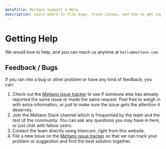 ```yaml
---
metaTitle: Meltano Support & Help
description: Learn where to file bugs, track issues, and how to get support from the Meltano Slack and other channels.
---
```


# Getting Help

We would love to help, and you can reach us anytime at `hello@meltano.com`.

## Feedback / Bugs

If you ran into a bug or other problem or have any kind of feedback, you can:

1. Check out the [Meltano issue tracker][issues] to see if someone else has already reported the same issue or made the same request. Feel free to weigh in with extra information, or just to make sure the issue gets the attention it deserves.
2. Join the <SlackChannelLink>Meltano Slack channel</SlackChannelLink> which is frequented by the team and the rest of the community. You can ask any questions you may have in here, or just chat with fellow users.
3. <IntercomLink>Contact the team directly</IntercomLink> using Intercom, right from this website.
4. File a new issue on the [Meltano issue tracker][issues] so that we can track your problem or suggestion and find the best solution together.

[issues]: https://gitlab.com/meltano/meltano/issues/
